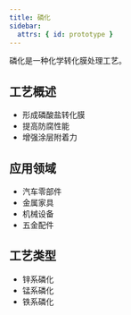 ```yaml
---
title: 磷化
sidebar:
  attrs: { id: prototype }
---
```


磷化是一种化学转化膜处理工艺。

## 工艺概述
- 形成磷酸盐转化膜
- 提高防腐性能
- 增强涂层附着力

## 应用领域
- 汽车零部件
- 金属家具
- 机械设备
- 五金配件

## 工艺类型
- 锌系磷化
- 锰系磷化
- 铁系磷化